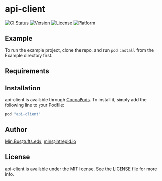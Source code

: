 # api-client

[![CI Status](http://img.shields.io/travis/Min.Bu@tufts.edu/api-client.svg?style=flat)](https://travis-ci.org/Min.Bu@tufts.edu/api-client)
[![Version](https://img.shields.io/cocoapods/v/api-client.svg?style=flat)](http://cocoapods.org/pods/api-client)
[![License](https://img.shields.io/cocoapods/l/api-client.svg?style=flat)](http://cocoapods.org/pods/api-client)
[![Platform](https://img.shields.io/cocoapods/p/api-client.svg?style=flat)](http://cocoapods.org/pods/api-client)

## Example

To run the example project, clone the repo, and run `pod install` from the Example directory first.

## Requirements

## Installation

api-client is available through [CocoaPods](http://cocoapods.org). To install
it, simply add the following line to your Podfile:

```ruby
pod "api-client"
```

## Author

Min.Bu@tufts.edu, min@intrepid.io

## License

api-client is available under the MIT license. See the LICENSE file for more info.
